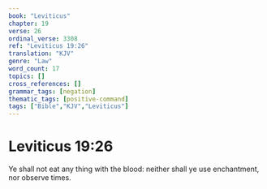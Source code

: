 ```yaml
---
book: "Leviticus"
chapter: 19
verse: 26
ordinal_verse: 3308
ref: "Leviticus 19:26"
translation: "KJV"
genre: "Law"
word_count: 17
topics: []
cross_references: []
grammar_tags: [negation]
thematic_tags: [positive-command]
tags: ["Bible","KJV","Leviticus"]
---
```


# Leviticus 19:26

Ye shall not eat any thing with the blood: neither shall ye use enchantment, nor observe times.
